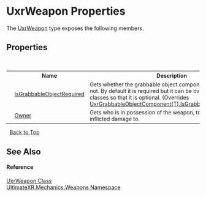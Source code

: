 # UxrWeapon Properties
 

The <a href="T_UltimateXR_Mechanics_Weapons_UxrWeapon">UxrWeapon</a> type exposes the following members.


## Properties
&nbsp;<table><tr><th></th><th>Name</th><th>Description</th></tr><tr><td>![Protected property](media/protproperty.gif "Protected property")</td><td><a href="P_UltimateXR_Mechanics_Weapons_UxrWeapon_IsGrabbableObjectRequired">IsGrabbableObjectRequired</a></td><td>
Gets whether the grabbable object component is required or it's not. By default it is required but it can be overriden in child classes so that it is optional.
 (Overrides <a href="P_UltimateXR_Core_Components_Composite_UxrGrabbableObjectComponent_1_IsGrabbableObjectRequired">UxrGrabbableObjectComponent(T).IsGrabbableObjectRequired</a>.)</td></tr><tr><td>![Public property](media/pubproperty.gif "Public property")</td><td><a href="P_UltimateXR_Mechanics_Weapons_UxrWeapon_Owner">Owner</a></td><td>
Gets who is in possession of the weapon, to attribute the inflicted damage to.</td></tr></table>&nbsp;
<a href="#uxrweapon-properties">Back to Top</a>

## See Also


#### Reference
<a href="T_UltimateXR_Mechanics_Weapons_UxrWeapon">UxrWeapon Class</a><br /><a href="N_UltimateXR_Mechanics_Weapons">UltimateXR.Mechanics.Weapons Namespace</a><br />